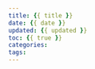 ```yaml
---
title: {{ title }}
date: {{ date }}
updated: {{ updated }}
toc: {{ true }}
categories:
tags:
---
```

